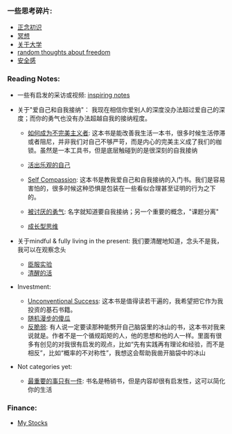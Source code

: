 ### 一些思考碎片:
* [正念初识](articles/mindful_into.md)
* [冥想](articles/lean_and_meditation.md)
* [关于大学](articles/my_college.md)
* [random thoughts about freedom](articles/about_freedom.md) 
* [安全感](articles/safety.md)

### Reading Notes:
* 一些有启发的采访或视频: [inspiring notes](articles/inspirings.md)

* 关于"爱自己和自我接纳"：
    我现在相信你爱别人的深度没办法超过爱自己的深度；而你的勇气也没有办法超越自我的接纳程度。
  * [如何成为不完美主义者](books/imperfectism.md): 这本书是能改善我生活一本书，很多时候生活停滞或者阻尼，并非我们对自己不够严苛，而是内心的完美主义成了我们的枷锁。虽然是一本工具书，但是底层触碰到的是很深刻的自我接纳	
  * [活出乐观的自己](books/learned_optimistism.md)

  * [Self Compassion](): 这本书是教我爱自己和自我接纳的入门书。我们是容易害怕的，很多时候这种恐惧是包装在一些看似合理甚至证明的行为之下的。
  * [被讨厌的勇气](books/courage.md): 名字就知道要自我接纳；另一个重要的概念，"课题分离"
  * [成长型思维]()
	
* 关于mindful & fully living in the present:
我们要清醒地知道，念头不是我，我可以在观察念头
  * [臣服实验]()
  * [清醒的活]()

* Investment:
  * [Unconventional Success](books/unconventional_success.md): 这本书是值得读若干遍的，我希望把它作为我投资的基石书籍。 
  * [随机漫步的傻瓜]()
  * [反脆弱](books/anti_fragile.md): 有人说一定要读那种能劈开自己脑袋里的冰山的书，这本书对我来说就是。作者不是一个循规蹈矩的人，他的思想和他的人一样。里面有很多有创见的对我很有启发的观点，比如“先有实践再有理论和经验，而不是相反”，比如“概率的不对称性”，我想这会帮助我凿开脑袋中的冰山 

* Not categories yet:
  * [最重要的事只有一件](books/the_one_thing.md): 书名是畅销书，但是内容却很有启发性，这可以简化你的生活  
  


### Finance:
* [My Stocks](articles/my_stocks.md)

